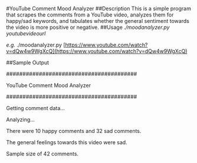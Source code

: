 #YouTube Comment Mood Analyzer
##Description
This is a simple program that scrapes the comments from a YouTube video, analyzes them for happy/sad keywords, and tabulates whether the general sentiment towards the video is more positive or negative.
##Usage
_./moodanalyzer.py youtubevideourl_

*e.g.* ./moodanalyzer.py [https://www.youtube.com/watch?v=dQw4w9WgXcQ](https://www.youtube.com/watch?v=dQw4w9WgXcQ)

##Sample Output
<p>########################################</p>
<p>YouTube Comment Mood Analyzer</p>
<p>########################################</p>
<p>Getting comment data...</p>
<p>Analyzing...</p>
<p>There were 10 happy comments and 32 sad comments.</p>
<p>The general feelings towards this video were sad.</p>
<p>Sample size of 42 comments.</p>